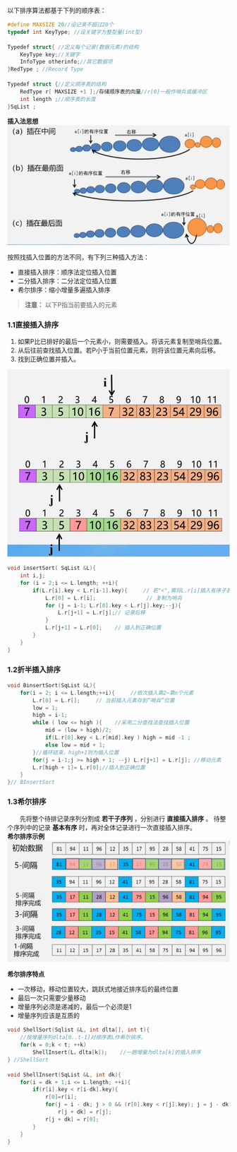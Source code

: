 以下排序算法都基于下列的顺序表：  
```cpp
#define MAXSIZE 20//设记录不超过20个
typedef int KeyType; //设关键字为整型量(int型)

Typedef struct{ //定义每个记录(数据元素)的结构
    KeyType key;//关键字
    InfoType otherinfo;//其它数据项
}RedType ; //Record Type

Typedef struct {//定义顺序表的结构
    RedType r[ MAXSIZE +1 ];/存储顺序表的向量//r[0]一般作哨兵或缓冲区
    int length ;//顺序表的长度
}SqList ;
```
**插入法思想**  
![](./images/插入示意图.png)  

按照找插入位置的方法不同，有下列三种插入方法：  
 - 直接插入排序：顺序法定位插入位置
 - 二分插入排序：二分法定位插入位置
 - 希尔排序：缩小增量多遍插入排序

>**注意：** 以下P指当前要插入的元素  

### 1.1直接插入排序  
1. 如果P比已排好的最后一个元素小，则需要插入。将该元素复制至哨兵位置。  
2. 从后往前查找插入位置。若P小于当前位置元素，则将该位置元素向后移。
3. 找到正确位置并插入。

![](./images/直接插入步骤示意图.png)  

```cpp
void insertSort( SqList &L){
    int i,j;
    for (i = 2;i <= L.length; ++i){
        if(L.r[i].key < L.r[i-1].key){     // 若"<",需将L.r[i]插入有序子表
            L.r[0] = L.r[i];                // 复制为哨兵
            for (j = i-1; L.r[0].key < L.r[j].key;--j){
                L.r[j+1] = L.r[j];// 记录后移
            }
            L.r[j+1] = L.r[0];    // 插入到正确位置
        }
    }
}
```
### 1.2折半插入排序  
```cpp
void BinsertSort(SqList &L){
    for(i = 2; i <= L.length;++i){     //依次插入第2~第n个元素
        L.r[0] = L.r[];     // 当前插入元素存到“哨兵”位置
        low = 1;
        high = i-1;
        while ( low <= high ){    //采用二分查找法查找插入位置
            mid = (low + high)/2;
            if(L.r[0].key < L.r[mid].key ) high = mid -1 ;
            else low = mid + 1;
        }//循环结束，high+1则为插入位置
        for(j = i-1;j >= high + 1; --j) L.r[j+1] = L.r[j]; //移动元素
        L.r[high + 1]= L.r[0];//插入到正确位置
    }
}// BInsertSort
```
### 1.3希尔排序  
　　先将整个待排记录序列分割成 **若干子序列** ，分别进行 **直接插入排序** 。
待整个序列中的记录 **基本有序** 时，再对全体记录进行一次直接插入排序。  
**希尔排序示例**  
![](./images/希尔排序示例.png)  

**希尔排序特点**  
- 一次移动，移动位置较大，跳跃式地接近排序后的最终位置  
- 最后一次只需要少量移动  
- 增量序列必须是递减的，最后一个必须是1  
- 增量序列应该是互质的

```cpp
void ShellSort(Sqlist &L, int dlta[], int t){
    //按增量序列dlta[0..t-1]对顺序表L作希尔排序。
    for(k = 0;k < t; ++k)
        ShellInsert(L，dlta[k]);    //一趟增量为dlta[k]的插入排序
} //ShellSort

void ShellInsert(SqList &L, int dk){
    for(i = dk + 1;i <= L.length; ++i){
        if(r[i].key < r[i-dk].key){
            r[0]=r[i];
            for(j = i - dk; j > 0 && (r[0].key < r[j].key); j = j - dk)
                r[j + dk] = r[j];
            r[j + dk] = r[0];
        }
    }
}
```
